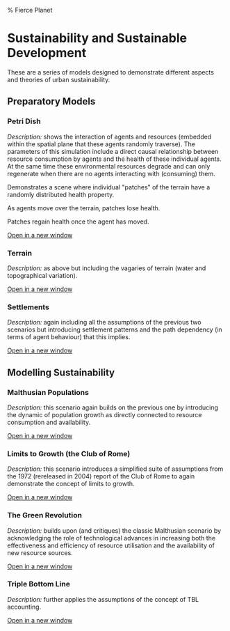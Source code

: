 % Fierce Planet


# Sustainability and Sustainable Development


These are a series of models designed to demonstrate different aspects
and theories of urban sustainability.



## Preparatory Models

### Petri Dish


*Description:* shows the interaction of agents and resources (embedded
within the spatial plane that these agents randomly traverse). The
parameters of this simulation include a direct causal relationship
between resource consumption by agents and the health of these
individual agents. At the same time these environmental resources
degrade and can only regenerate when there are no agents interacting
with (consuming) them.




Demonstrates a scene where individual "patches" of the terrain have a
randomly distributed health property.




As agents move over the terrain, patches lose health.




Patches regain health once the agent has moved.




[Open in a new window](examples/sustainability/petri-dish.html)






### Terrain



*Description:* as above but including the vagaries of terrain (water and
topographical variation).




[Open in a new window](examples/sustainability/terrain.html)






### Settlements



*Description:* again including all the assumptions of the previous two
scenarios but introducing settlement patterns and the path dependency
(in terms of agent behaviour) that this implies.




[Open in a new window](examples/sustainability/settlements.html)




## Modelling Sustainability

### Malthusian Populations



*Description:* this scenario again builds on the previous one by
introducing the dynamic of population growth as directly connected to
resource consumption and availability.


[Open in a new window](examples/sustainability/malthus.html)




### Limits to Growth (the Club of Rome)



*Description:* this scenario introduces a simplified suite of
assumptions from the 1972 (rereleased in 2004) report of the Club of
Rome to again demonstrate the concept of limits to growth.


[Open in a new window](examples/sustainability/limits-to-growth.html)





### The Green Revolution


*Description:* builds upon (and critiques) the classic Malthusian
scenario by acknowledging the role of technological advances in
increasing both the effectiveness and efficiency of resource utilisation
and the availability of new resource sources.


[Open in a new window](examples/sustainability/green-revolution.html)











### Triple Bottom Line



*Description:* further applies the assumptions of the concept of TBL
accounting.



[Open in a new window](examples/sustainability/triple-bottom-line.html)






<!-- ## The 4 pillars of sustainability and the social ecology model -->



<!-- *Description:* as above it includes the assumptions of these two related
approaches to sustainability. -->









<!-- ## Uneven Development -->



<!-- *Description:* finally introduces the dynamic of geographic/spatial
inequality in terms of growth (reflecting the insights of Harvey and
development studies more generally). -->


